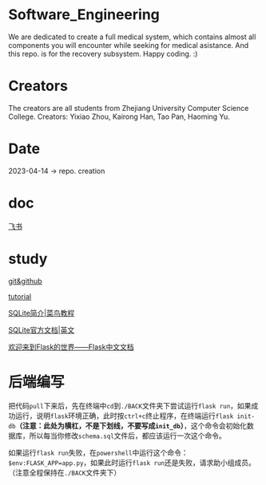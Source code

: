 # Software_Engineering
We are dedicated to create a full medical system, which contains almost all components you will encounter while seeking for medical asistance.
And this repo. is for the recovery subsystem. 
Happy coding. :)
# Creators
The creators are all students from Zhejiang University Computer Science College.
Creators: Yixiao Zhou, Kairong Han, Tao Pan, Haoming Yu. 
# Date
2023-04-14 -> repo. creation

# doc

[飞书](https://w1bcgpg61v7.feishu.cn/docx/EasvdyapZoRKfJxcjMzcRCIbnFg)

# study

[git&github](https://www.bilibili.com/video/BV1KD4y1S7FL/?spm_id_from=333.788.recommend_more_video.-1&vd_source=601f08ec04999151a4b161c6634f56ff)

[tutorial](https://pku-minic.github.io/online-doc/#/preface/prerequisites?id=%e5%a6%82%e4%bd%95%e4%bd%bf%e7%94%a8-linux)

[SQLite简介|菜鸟教程](https://www.runoob.com/sqlite/sqlite-intro.html)

[SQLite官方文档|英文](https://dormousehole.readthedocs.io/en/latest/)

[欢迎来到Flask的世界——Flask中文文档](https://dormousehole.readthedocs.io/en/latest/)

# 后端编写

把代码`pull`下来后，先在终端中`cd`到`./BACK`文件夹下尝试运行`flask run`，如果成功运行，说明`flask`环境正确，此时按`ctrl+c`终止程序，在终端运行`flask init-db`**（注意：此处为横杠，不是下划线，不要写成`init_db`）**，这个命令会初始化数据库，所以每当你修改`schema.sql`文件后，都应该运行一次这个命令。

如果运行`flask run`失败，在`powershell`中运行这个命令：`$env:FLASK_APP=app.py`，如果此时运行`flask run`还是失败，请求助小组成员。（注意全程保持在`./BACK`文件夹下）